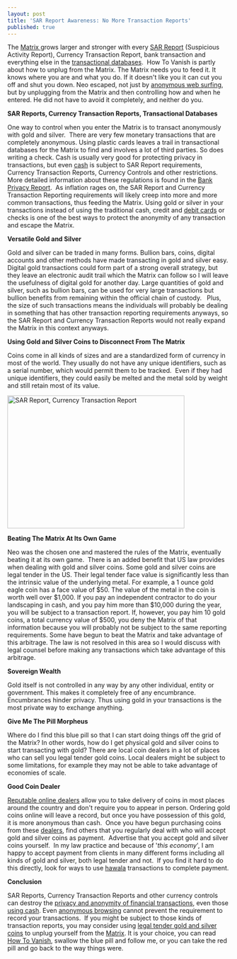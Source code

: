 ```yaml
---
layout: post
title: 'SAR Report Awareness: No More Transaction Reports'
published: true
---
```

<p>The <a href="http://www.howtovanish.com/Matrix">Matrix </a>grows larger and stronger with every <a title="SAR Report" href="http://www.howtovanish.com/2010/06/sar-report-awareness-no-more-transaction-reports/" target="_blank">SAR Report</a> (Suspicious Activity Report), Currency Transaction Report, bank transaction and everything else in the <a title="Transactional Database" href="http://www.howtovanish.com/2009/11/transactional-databases-what-me-worry/" target="_blank">transactional databases</a>.  How To Vanish is partly about how to unplug from the Matrix.  The Matrix needs you to feed it.  It knows where you are and what you do.  If it doesn't like you it can cut you off and shut you down.  Neo escaped, not just by <a href="http://www.howtovanish.com/IdentityCloaker">anonymous web surfing</a>, but by unplugging from the Matrix and then controlling how and when he entered.  He did not have to avoid it completely, and neither do you.</p>
<p><strong>SAR Reports, Currency Transaction Reports, Transactional Databases</strong></p>
<p>One way to control when you enter the Matrix is to transact anonymously with gold and silver.  There are very few monetary transactions that are completely anonymous.  Using plastic cards leaves a trail in transactional databases for the Matrix to find and involves a lot of third parties.  So does writing a check.  Cash is usually very good for protecting privacy in transactions, but even <a title="Use Cash" href="http://www.howtovanish.com/2009/10/the-sweet-sound-of-cash/" target="_blank">cash</a> is subject to SAR Report requirements, Currency Transaction Reports, Currency Controls and other restrictions.  More detailed information about these regulations is found in the <a href="http://www.howtovanish.com/bankprivacyreport1">Bank Privacy Report</a>.  As inflation rages on, the SAR Report and Currency Transaction Reporting requirements will likely creep into more and more common transactions, thus feeding the Matrix.  Using gold or silver in your transactions instead of using the traditional cash, credit and <a href="http://www.howtovanish.com/PrepaidDebitCards">debit cards</a> or checks is one of the best ways to protect the anonymity of any transaction and escape the Matrix.</p>
<p><strong>Versatile Gold and Silver</strong></p>
<p>Gold and silver can be traded in many forms.  Bullion bars, coins, digital accounts and other methods have made transacting in gold and silver easy.  Digital gold transactions could form part of a strong overall strategy, but they leave an electronic audit trail which the Matrix can follow so I will leave the usefulness of digital gold for another day. Large quantities of gold and silver, such as bullion bars, can be used for very large transactions but bullion benefits from remaining within the official chain of custody.    Plus, the size of such transactions means the individuals will probably be dealing in something that has other transaction reporting requirements anyways, so the SAR Report and Currency Transaction Reports would not really expand the Matrix in this context anyways.</p>
<p><strong>Using Gold and Silver Coins to Disconnect From The Matrix</strong></p>
<p>Coins come in all kinds of sizes and are a standardized form of currency in most of the world.  They usually do not have any unique identifiers, such as a serial number, which would permit them to be tracked.  Even if they had unique identifiers, they could easily be melted and the metal sold by weight and still retain most of its value.</p>
<p><a href="http://www.howtovanish.com/wp-content/uploads/2010/06/Neo.jpg"><img class="aligncenter size-full wp-image-1175" title="SAR Report, Currency Transaction Report" src="{{ site.baseurl }}/images/Neo.jpg" alt="SAR Report, Currency Transaction Report" width="400" height="300" /></a></p>
<p><strong>Beating The Matrix At Its Own Game</strong></p>
<p>Neo was the chosen one and mastered the rules of the Matrix, eventually beating it at its own game.  There is an added benefit that US law provides when dealing with gold and silver coins.  Some gold and silver coins are legal tender in the US.  Their legal tender face value is significantly less than the intrinsic value of the underlying metal. For example, a 1 ounce gold eagle coin has a face value of $50.  The value of the metal in the coin is worth well over $1,000.  If you pay an independent contractor to do your landscaping in cash, and you pay him more than $10,000 during the year, you will be subject to a transaction report.  If, however, you pay him 10 gold coins, a total currency value of $500, you deny the Matrix of that information because you will probably not be subject to the same reporting requirements.  Some have begun to beat the Matrix and take advantage of this arbitrage.  The law is not resolved in this area so I would discuss with legal counsel before making any transactions which take advantage of this arbitrage.</p>
<p><strong>Sovereign Wealth</strong></p>
<p>Gold itself is not controlled in any way by any other individual, entity or government.  This makes it completely free of any encumbrance.  Encumbrances hinder privacy. Thus using gold in your transactions is the most private way to exchange anything.</p>
<p><strong>Give Me The Pill Morpheus</strong></p>
<p>Where do I find this blue pill so that I can start doing things off the grid of the Matrix?  In other words, how do I get physical gold and silver coins to start transacting with gold?  There are local coin dealers in a lot of places who can sell you legal tender gold coins.  Local dealers might be subject to some limitations, for example they may not be able to take advantage of economies of scale.</p>
<p><strong>Good Coin Dealer</strong></p>
<p><a href="http://www.howtovanish.com/BuyGoldCoins">Reputable online dealers</a> allow you to take delivery of coins in most places around the country and don't require you to appear in person. Ordering gold coins online will leave a record, but once you have possession of this gold, it is more anonymous than cash.  Once you have begun purchasing coins from these <a href="http://www.howtovanish.com/BuyGoldCoins">dealers</a>, find others that you regularly deal with who will accept gold and silver coins as payment.  Advertise that you accept gold and silver coins yourself.  In my law practice and because of '<em>this economy</em>', I am happy to accept payment from clients in many different forms including all kinds of gold and silver, both legal tender and not.  If you find it hard to do this directly, look for ways to use <a title="Hawala" href="http://www.howtovanish.com/2009/09/modern-hawala/" target="_blank">hawala</a> transactions to complete payment.</p>
<p><strong>Conclusion</strong></p>
<p>SAR Reports, Currency Transaction Reports and other currency controls can destroy the <a href="http://www.howtovanish.com/bankprivacyreport1">privacy and anonymity of financial transactions</a>, even those <a title="Use Cash" href="http://www.howtovanish.com/2009/10/the-sweet-sound-of-cash/" target="_blank">using cash</a>. Even <a title="anonymous browsing" href="http://www.howtovanish.com/2009/11/should-i-pay-for-anonymous-web-surfing/" target="_blank">anonymous browsing</a> cannot prevent the requirement to record your transactions.  If you might be subject to those kinds of transaction reports, you may consider using <a href="http://www.howtovanish.com/BuyGoldCoins">legal tender gold and silver coins</a> to unplug yourself from the <a href="http://www.howtovanish.com/Matrix">Matrix</a>.  It is your choice, you can read <a href="http://www.howtovanish.com/HTVBook">How To Vanish</a>, swallow the blue pill and follow me, or you can take the red pill and go back to the way things were.</p>
